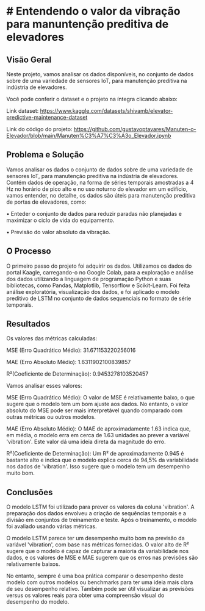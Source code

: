 # # Entendendo o valor da vibração para manuntenção preditiva de elevadores

## Visão Geral

Neste projeto, vamos analisar os dados disponíveis, no conjunto de dados sobre de uma variedade de sensores IoT, para manutenção preditiva na indústria de elevadores. 

Você pode conferir o dataset e o projeto na íntegra clicando abaixo:

Link dataset: https://www.kaggle.com/datasets/shivamb/elevator-predictive-maintenance-dataset

Link do código do projeto: https://github.com/gustavoptavares/Manuten-o-Elevador/blob/main/Manuten%C3%A7%C3%A3o_Elevador.ipynb

## Problema e Solução

Vamos analisar os dados o conjunto de dados sobre de uma variedade de sensores IoT, para manutenção preditiva na indústria de elevadores. Contém dados de operação, na forma de séries temporais amostradas a 4 Hz no horário de pico alto e no uso noturno do elevador em um edifício, vamos entender, no detalhe, os dados são úteis para manutenção preditiva de portas de elevadores, como:

• Enteder o conjunto de dados para reduzir paradas não planejadas e maximizar o ciclo de vida do equipamento.

• Previsão do valor absoluto da vibração. 

## O Processo

O primeiro passo do projeto foi adquirir os dados. Utilizamos os dados do portal Kaagle, carregando-o no Google Colab, para a exploração e análise dos dados utilizando a linguagem de programação Python e suas bibliotecas, como Pandas, Matplotlib, Tensorflow e Scikit-Learn. Foi feita análise exploratória, visualização dos dados, e foi aplicado o modelo preditivo de LSTM no conjunto de dados sequenciais no formato de série temporais.

## Resultados

Os valores das métricas calculadas:

MSE (Erro Quadrático Médio): 31.671153220256016

MAE (Erro Absoluto Médio): 1.6311902100839857

R²(Coeficiente de Determinação): 0.9453278103520457

Vamos analisar esses valores:

MSE (Erro Quadrático Médio): O valor de MSE é relativamente baixo, o que sugere que o modelo tem um bom ajuste aos dados. No entanto, o valor absoluto do MSE pode ser mais interpretável quando comparado com outras métricas ou outros modelos.

MAE (Erro Absoluto Médio): O MAE de aproximadamente 1.63 indica que, em média, o modelo erra em cerca de 1.63 unidades ao prever a variável 'vibration'. Este valor dá uma ideia direta da magnitude do erro.

R²(Coeficiente de Determinação): Um R² de aproximadamente 0.945 é bastante alto e indica que o modelo explica cerca de 94,5% da variabilidade nos dados de 'vibration'. Isso sugere que o modelo tem um desempenho muito bom.

## Conclusões

O modelo LSTM foi utilizado para prever os valores da coluna 'vibration'. A preparação dos dados envolveu a criação de sequências temporais e a divisão em conjuntos de treinamento e teste. Após o treinamento, o modelo foi avaliado usando várias métricas.

O modelo LSTM parece ter um desempenho muito bom na previsão da variável 'vibration', com base nas métricas fornecidas. O valor alto de R² sugere que o modelo é capaz de capturar a maioria da variabilidade nos dados, e os valores de MSE e MAE sugerem que os erros nas previsões são relativamente baixos.

No entanto, sempre é uma boa prática comparar o desempenho deste modelo com outros modelos ou benchmarks para ter uma ideia mais clara de seu desempenho relativo. Também pode ser útil visualizar as previsões versus os valores reais para obter uma compreensão visual do desempenho do modelo.​
